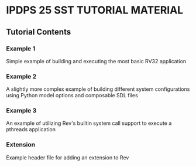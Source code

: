 # IPDPS 25 SST TUTORIAL MATERIAL

## Tutorial Contents

### Example 1

Simple example of building and executing the most basic RV32 application

### Example 2

A slightly more complex example of building different system configurations using Python model options and 
composable SDL files

### Example 3

An example of utilizing Rev's builtin system call support to execute a pthreads application

### Extension
Example header file for adding an extension to Rev
